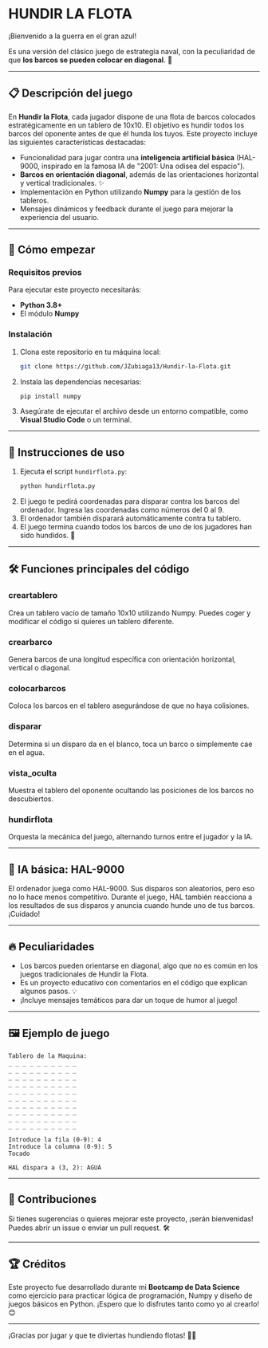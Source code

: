 # **HUNDIR LA FLOTA**

¡Bienvenido a la guerra en el gran azul! 

Es una versión del clásico juego de estrategia naval, con la peculiaridad de que **los barcos se pueden colocar en diagonal**. 🎉

---

## 📋 Descripción del juego

En **Hundir la Flota**, cada jugador dispone de una flota de barcos colocados estratégicamente en un tablero de 10x10. El objetivo es hundir todos los barcos del oponente antes de que él hunda los tuyos. Este proyecto incluye las siguientes características destacadas:

- Funcionalidad para jugar contra una **inteligencia artificial básica** (HAL-9000, inspirado en la famosa IA de "2001: Una odisea del espacio").
- **Barcos en orientación diagonal**, además de las orientaciones horizontal y vertical tradicionales. ✨
- Implementación en Python utilizando **Numpy** para la gestión de los tableros.
- Mensajes dinámicos y feedback durante el juego para mejorar la experiencia del usuario.

---

## 🚀 Cómo empezar

### Requisitos previos

Para ejecutar este proyecto necesitarás:
- **Python 3.8+**
- El módulo **Numpy**

### Instalación

1. Clona este repositorio en tu máquina local:
   ```bash
   git clone https://github.com/JZubiaga13/Hundir-la-Flota.git
   ```
2. Instala las dependencias necesarias:
   ```bash
   pip install numpy
   ```
3. Asegúrate de ejecutar el archivo desde un entorno compatible, como **Visual Studio Code** o un terminal.

---

## 📖 Instrucciones de uso

1. Ejecuta el script `hundirflota.py`:
   ```bash
   python hundirflota.py
   ```
2. El juego te pedirá coordenadas para disparar contra los barcos del ordenador. Ingresa las coordenadas como números del 0 al 9.
3. El ordenador también disparará automáticamente contra tu tablero.
4. El juego termina cuando todos los barcos de uno de los jugadores han sido hundidos. 🚩

---

## 🛠️ Funciones principales del código

### **creartablero**
Crea un tablero vacío de tamaño 10x10 utilizando Numpy. Puedes coger y modificar el código si quieres un tablero diferente.

### **crearbarco**
Genera barcos de una longitud específica con orientación horizontal, vertical o diagonal.

### **colocarbarcos**
Coloca los barcos en el tablero asegurándose de que no haya colisiones.

### **disparar**
Determina si un disparo da en el blanco, toca un barco o simplemente cae en el agua.

### **vista_oculta**
Muestra el tablero del oponente ocultando las posiciones de los barcos no descubiertos.

### **hundirflota**
Orquesta la mecánica del juego, alternando turnos entre el jugador y la IA.

---

## 🧠 IA básica: HAL-9000

El ordenador juega como HAL-9000. Sus disparos son aleatorios, pero eso no lo hace menos competitivo. Durante el juego, HAL también reacciona a los resultados de sus disparos y anuncia cuando hunde uno de tus barcos. ¡Cuidado! 

---

## 🔥 Peculiaridades

- Los barcos pueden orientarse en diagonal, algo que no es común en los juegos tradicionales de Hundir la Flota.
- Es un proyecto educativo con comentarios en el código que explican algunos pasos. 💡
- ¡Incluye mensajes temáticos para dar un toque de humor al juego! 

---

## 🖼️ Ejemplo de juego

```
Tablero de la Maquina:
_ _ _ _ _ _ _ _ _ _
_ _ _ _ _ _ _ _ _ _
_ _ _ _ _ _ _ _ _ _
_ _ _ _ _ _ _ _ _ _
_ _ _ _ _ _ _ _ _ _
_ _ _ _ _ _ _ _ _ _
_ _ _ _ _ _ _ _ _ _
_ _ _ _ _ _ _ _ _ _
_ _ _ _ _ _ _ _ _ _
_ _ _ _ _ _ _ _ _ _

Introduce la fila (0-9): 4
Introduce la columna (0-9): 5
Tocado

HAL dispara a (3, 2): AGUA
```

---

## 📌 Contribuciones

Si tienes sugerencias o quieres mejorar este proyecto, ¡serán bienvenidas! Puedes abrir un issue o enviar un pull request. 🛠️

---

## 🏆 Créditos

Este proyecto fue desarrollado durante mi **Bootcamp de Data Science** como ejercicio para practicar lógica de programación, Numpy y diseño de juegos básicos en Python. ¡Espero que lo disfrutes tanto como yo al crearlo! 😊

---

¡Gracias por jugar y que te diviertas hundiendo flotas! 🚢💥

